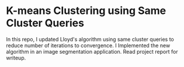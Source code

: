 # K-means Clustering using Same Cluster Queries
In this repo, I updated Lloyd's algorithm using same cluster queries to reduce number of iterations to convergence. 
I Implemented the new algorithm in an image segmentation application.
Read project report for writeup.
